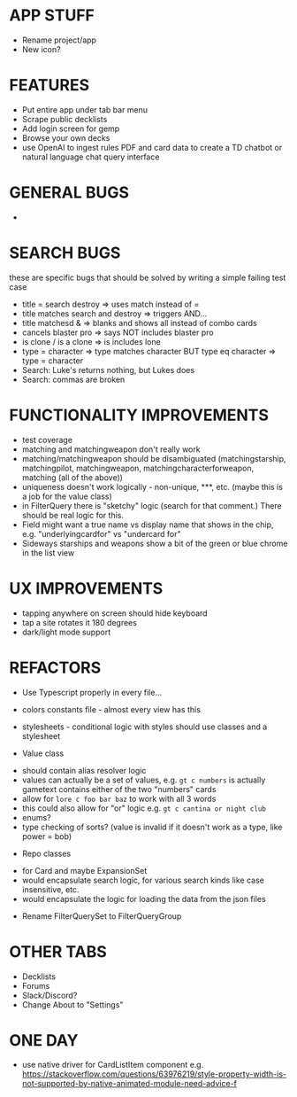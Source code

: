 APP STUFF
=======
* Rename project/app
* New icon?


FEATURES
========
* Put entire app under tab bar menu
* Scrape public decklists
* Add login screen for gemp
* Browse your own decks
* use OpenAI to ingest rules PDF and card data to create a TD chatbot or natural language chat query interface


GENERAL BUGS
====
*


SEARCH BUGS
=============
these are specific bugs that should be solved by writing a simple failing test case
* title = search destroy => uses match instead of =
* title matches search and destroy => triggers AND...
* title matchesd & => blanks and shows all instead of combo cards
* cancels blaster pro => says NOT includes blaster pro
* is clone / is a clone => is includes lone
* type = character => type matches character BUT type eq character => type = character
* Search: Luke's returns nothing, but Lukes does
* Search: commas are broken


FUNCTIONALITY IMPROVEMENTS
==========================
* test coverage
* matching and matchingweapon don't really work
* matching/matchingweapon should be disambiguated (matchingstarship, matchingpilot, matchingweapon, matchingcharacterforweapon, matching (all of the above))
* uniqueness doesn't work logically - non-unique, ***, etc. (maybe this is a job for the value class)
* in FilterQuery there is "sketchy" logic (search for that comment.) There should be real logic for this.
* Field might want a true name vs display name that shows in the chip, e.g. "underlyingcardfor" vs "undercard for"
* Sideways starships and weapons show a bit of the green or blue chrome in the list view


UX IMPROVEMENTS
===============
* tapping anywhere on screen should hide keyboard
* tap a site rotates it 180 degrees
* dark/light mode support


REFACTORS
=========
* Use Typescript properly in every file...
* colors constants file - almost every view has this
* stylesheets - conditional logic with styles should use classes and a stylesheet

* Value class
 - should contain alias resolver logic
 - values can actually be a set of values, e.g. `gt c numbers` is actually gametext contains either of the two "numbers" cards
 - allow for `lore c foo bar baz` to work with all 3 words
 - this could also allow for "or" logic e.g. `gt c cantina or night club`
 - enums?
 - type checking of sorts? (value is invalid if it doesn't work as a type, like power = bob)

* Repo classes
 - for Card and maybe ExpansionSet
 - would encapsulate search logic, for various search kinds like case insensitive, etc.
 - would encapsulate the logic for loading the data from the json files

* Rename FilterQuerySet to FilterQueryGroup


OTHER TABS
==========
* Decklists
* Forums
* Slack/Discord?
* Change About to "Settings"


ONE DAY
=======
* use native driver for CardListItem component e.g. https://stackoverflow.com/questions/63976219/style-property-width-is-not-supported-by-native-animated-module-need-advice-f
